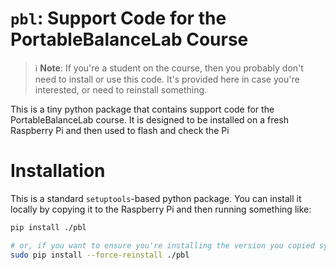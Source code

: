 # `pbl`: Support Code for the PortableBalanceLab Course

> ℹ️ **Note**: If you're a student on the course, then you probably don't need to install
> or use this code. It's provided here in case you're interested, or need to reinstall
> something.

This is a tiny python package that contains support code for the PortableBalanceLab
course. It is designed to be installed on a fresh Raspberry Pi and then used to flash
and check the Pi

# Installation

This is a standard `setuptools`-based python package. You can install it locally by
copying it to the Raspberry Pi and then running something like:

```bash
pip install ./pbl

# or, if you want to ensure you're installing the version you copied system-wide:
sudo pip install --force-reinstall ./pbl
```